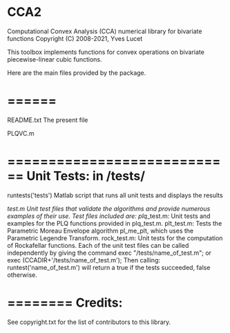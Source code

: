 # CCA2
Computational Convex Analysis (CCA) numerical library for bivariate functions
Copyright (C) 2008-2021, Yves Lucet

This toolbox implements functions for convex operations on bivariate 
piecewise-linear cubic functions.

Here are the main files provided by the package. 

======
<PATH>
======

README.txt    The present file

PLQVC.m

============================
Unit Tests: in <PATH>/tests/
============================

runtests('tests')  Matlab script that runs all unit tests and
          displays the results

*_test.m  Unit test files that validate the algorithms
            and provide numerous examples of their
            use. Test files included are:
        plq_*_test.m: Unit tests and examples for
            the PLQ functions provided in plq_test.m.
        plt_test.m: Tests the Parametric Moreau
            Envelope algorithm pl_me_plt, which uses
            the Parametric Legendre Transform.
        rock_test.m: Unit tests for the computation
            of Rockafellar functions.
                Each of the unit test files can be called 
                independently by giving the command 
                  exec "<PATH>/tests/name_of_test.m"; 
                or
                  exec (CCADIR+'/tests/name_of_test.m');
                Then calling:
                  runtest('name_of_test.m')
                will return a true if the tests succeeded,
                false otherwise.
             
========
Credits:
========
See copyright.txt for the list of contributors to this library.
